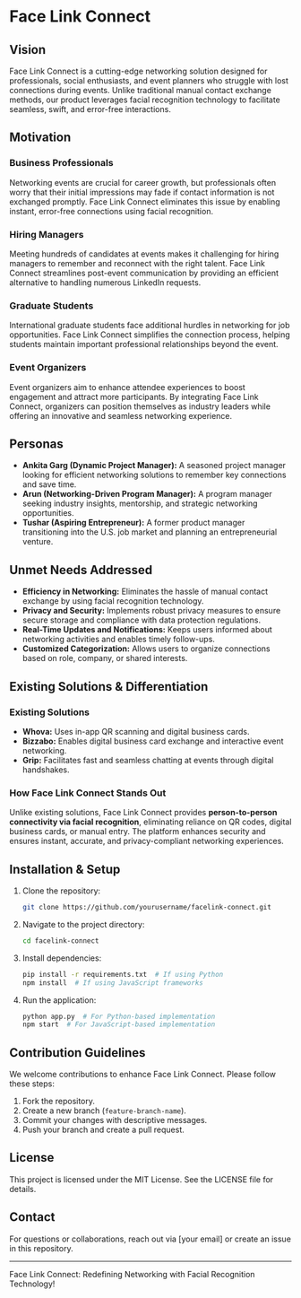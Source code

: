 # Face Link Connect

## Vision
Face Link Connect is a cutting-edge networking solution designed for professionals, social enthusiasts, and event planners who struggle with lost connections during events. Unlike traditional manual contact exchange methods, our product leverages facial recognition technology to facilitate seamless, swift, and error-free interactions.

## Motivation
### Business Professionals
Networking events are crucial for career growth, but professionals often worry that their initial impressions may fade if contact information is not exchanged promptly. Face Link Connect eliminates this issue by enabling instant, error-free connections using facial recognition.

### Hiring Managers
Meeting hundreds of candidates at events makes it challenging for hiring managers to remember and reconnect with the right talent. Face Link Connect streamlines post-event communication by providing an efficient alternative to handling numerous LinkedIn requests.

### Graduate Students
International graduate students face additional hurdles in networking for job opportunities. Face Link Connect simplifies the connection process, helping students maintain important professional relationships beyond the event.

### Event Organizers
Event organizers aim to enhance attendee experiences to boost engagement and attract more participants. By integrating Face Link Connect, organizers can position themselves as industry leaders while offering an innovative and seamless networking experience.

## Personas
- **Ankita Garg (Dynamic Project Manager):** A seasoned project manager looking for efficient networking solutions to remember key connections and save time.
- **Arun (Networking-Driven Program Manager):** A program manager seeking industry insights, mentorship, and strategic networking opportunities.
- **Tushar (Aspiring Entrepreneur):** A former product manager transitioning into the U.S. job market and planning an entrepreneurial venture.

## Unmet Needs Addressed
- **Efficiency in Networking:** Eliminates the hassle of manual contact exchange by using facial recognition technology.
- **Privacy and Security:** Implements robust privacy measures to ensure secure storage and compliance with data protection regulations.
- **Real-Time Updates and Notifications:** Keeps users informed about networking activities and enables timely follow-ups.
- **Customized Categorization:** Allows users to organize connections based on role, company, or shared interests.

## Existing Solutions & Differentiation
### Existing Solutions
- **Whova:** Uses in-app QR scanning and digital business cards.
- **Bizzabo:** Enables digital business card exchange and interactive event networking.
- **Grip:** Facilitates fast and seamless chatting at events through digital handshakes.

### How Face Link Connect Stands Out
Unlike existing solutions, Face Link Connect provides **person-to-person connectivity via facial recognition**, eliminating reliance on QR codes, digital business cards, or manual entry. The platform enhances security and ensures instant, accurate, and privacy-compliant networking experiences.

## Installation & Setup
1. Clone the repository:
   ```sh
   git clone https://github.com/yourusername/facelink-connect.git
   ```
2. Navigate to the project directory:
   ```sh
   cd facelink-connect
   ```
3. Install dependencies:
   ```sh
   pip install -r requirements.txt  # If using Python
   npm install  # If using JavaScript frameworks
   ```
4. Run the application:
   ```sh
   python app.py  # For Python-based implementation
   npm start  # For JavaScript-based implementation
   ```

## Contribution Guidelines
We welcome contributions to enhance Face Link Connect. Please follow these steps:
1. Fork the repository.
2. Create a new branch (`feature-branch-name`).
3. Commit your changes with descriptive messages.
4. Push your branch and create a pull request.

## License
This project is licensed under the MIT License. See the LICENSE file for details.

## Contact
For questions or collaborations, reach out via [your email] or create an issue in this repository.

---
Face Link Connect: Redefining Networking with Facial Recognition Technology!

